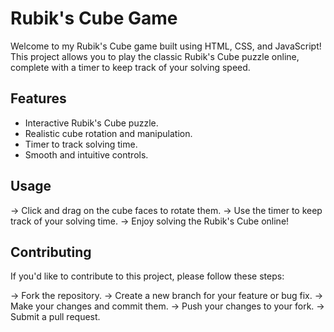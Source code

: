 # Rubik's Cube Game


Welcome to my Rubik's Cube game built using HTML, CSS, and JavaScript! This project allows you to play the classic Rubik's Cube puzzle online, complete with a timer to keep track of your solving speed.


## Features

- Interactive Rubik's Cube puzzle.
- Realistic cube rotation and manipulation.
- Timer to track solving time.
- Smooth and intuitive controls.


## Usage
-> Click and drag on the cube faces to rotate them.
-> Use the timer to keep track of your solving time.
-> Enjoy solving the Rubik's Cube online!


## Contributing
If you'd like to contribute to this project, please follow these steps:

-> Fork the repository.
-> Create a new branch for your feature or bug fix.
-> Make your changes and commit them.
-> Push your changes to your fork.
-> Submit a pull request.
